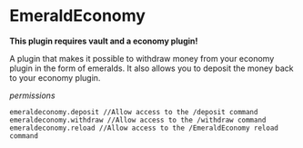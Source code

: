 # EmeraldEconomy

**This plugin requires vault and a economy plugin!**

A plugin that makes it possible to withdraw money from your economy plugin in the form of emeralds. It also allows you to deposit the money back to your economy plugin.

*permissions*
```
emeraldeconomy.deposit //Allow access to the /deposit command
emeraldeconomy.withdraw //Allow access to the /withdraw command
emeraldeconomy.reload //Allow access to the /EmeraldEconomy reload command
```
